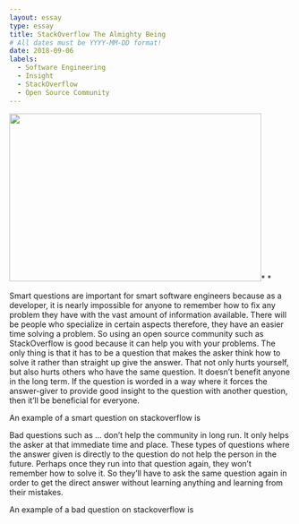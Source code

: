 ```yaml
---
layout: essay
type: essay
title: StackOverflow The Almighty Being
# All dates must be YYYY-MM-DD format!
date: 2018-09-06
labels:
  - Software Engineering
  - Insight
  - StackOverflow
  - Open Source Community
---
```


<img class="ui tiny right spaced image" src="" height="300" width="450">* *

Smart questions are important for smart software engineers because as a developer, it is nearly impossible for anyone to remember how to fix any problem they have with the vast amount of information available. There will be people who specialize in certain aspects therefore, they have an easier time solving a problem. So using an open source community such as StackOverflow is good because it can help you with your problems. The only thing is that it has to be a question that makes the asker think how to solve it rather than straight up give the answer. That not only hurts yourself, but also hurts others who have the same question. It doesn’t benefit anyone in the long term. If the question is worded in a way where it forces the answer-giver to provide good insight to the question with another question, then it’ll be beneficial for everyone.
  
An example of a smart question on stackoverflow is 

Bad questions such as … don’t help the community in long run. It only helps the asker at that immediate time and place. These types of questions where the answer given is directly to the question do not help the person in the future. Perhaps once they run into that question again, they won’t remember how to solve it. So they’ll have to ask the same question again in order to get the direct answer without learning anything and learning from their mistakes. 

An example of a bad question on stackoverflow is 
